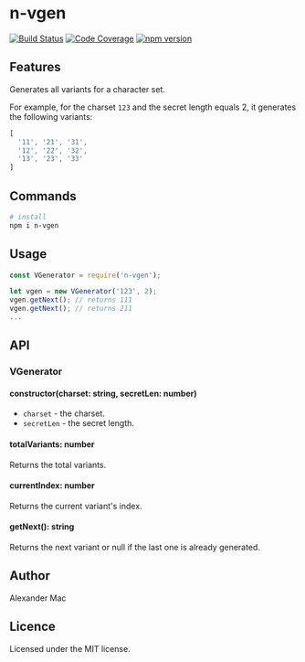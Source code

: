 # n-vgen

[![Build Status](https://travis-ci.org/AlexanderMac/n-vgen.svg?branch=master)](https://travis-ci.org/AlexanderMac/n-vgen)
[![Code Coverage](https://codecov.io/gh/AlexanderMac/n-vgen/branch/master/graph/badge.svg)](https://codecov.io/gh/AlexanderMac/n-vgen)
[![npm version](https://badge.fury.io/js/n-vgen.svg)](https://badge.fury.io/js/n-vgen)

## Features

Generates all variants for a character set.

For example, for the charset `123` and the secret length equals 2, it generates the following variants:

```js
[
  '11', '21', '31',
  '12', '22', '32',
  '13', '23', '33'
]
```

## Commands

```sh
# install
npm i n-vgen
```

## Usage

```js
const VGenerator = require('n-vgen');

let vgen = new VGenerator('123', 2);
vgen.getNext(); // returns 111
vgen.getNext(); // returns 211
...
```

## API

### VGenerator

#### constructor(charset: string, secretLen: number)

- `charset` - the charset.
- `secretLen` - the secret length.

#### totalVariants: number
Returns the total variants.

#### currentIndex: number
Returns the current variant's index.

#### getNext(): string
Returns the next variant or null if the last one is already generated.

## Author
Alexander Mac

## Licence
Licensed under the MIT license.
